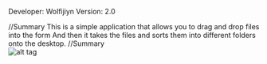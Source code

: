 Developer: Wolfijiyn
Version: 2.0

//Summary
This is a simple application that allows you to drag and drop files into the form And then it takes the files and sorts them into different folders onto the desktop.
//Summary
<br>![alt tag](http://i.imgur.com/1c7OqXy.png)<br>
